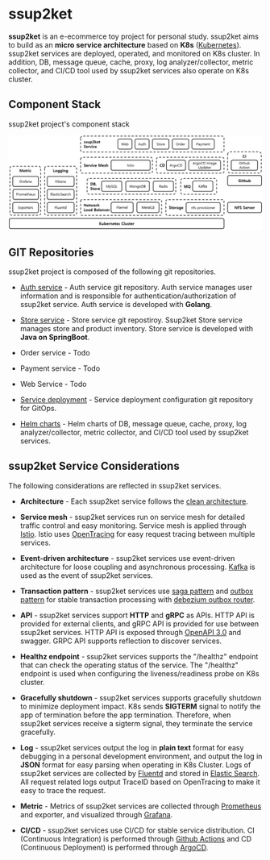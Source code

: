 # ssup2ket

**ssup2ket** is an e-ecommerce toy project for personal study. ssup2ket aims to build as an **micro service architecture** based on **K8s** ([Kubernetes](https://kubernetes.io/)). ssup2ket services are deployed, operated, and monitored on K8s cluster. In addition, DB, message queue, cache, proxy, log analyzer/collector, metric collector, and CI/CD tool used by ssup2ket services also operate on K8s cluster.

## Component Stack

ssup2ket project's component stack

![ssup2ket_component_stack](image/ssup2ket_component_stack.PNG)

## GIT Repositories

ssup2ket project is composed of the following git repositories.

* [Auth service](https://github.com/ssup2ket/ssup2ket-auth-service) - Auth service git repository. Auth service manages user information and is responsible for authentication/authorization of ssup2ket service. Auth service is developed with **Golang**.

* [Store service](https://github.com/ssup2ket/ssup2ket-store-service) - Store service git repostiroy. Ssup2ket Store service manages store and product inventory. Store service is developed with **Java on SpringBoot**.

* Order service - Todo

* Payment service - Todo

* Web Service - Todo

* [Service deployment](https://github.com/ssup2ket/ssup2ket-service-deployment) - Service deployment configuration git repository for GitOps.

* [Helm charts](https://github.com/ssup2ket/ssup2ket-helm-charts) - Helm charts of DB, message queue, cache, proxy, log analyzer/collector, metric collector, and CI/CD tool used by ssup2ket services.

## ssup2ket Service Considerations

The following considerations are reflected in ssup2ket services.

* **Architecture** - Each ssup2ket service follows the [clean architecture](https://blog.cleancoder.com/uncle-bob/2012/08/13/the-clean-architecture.html). 

* **Service mesh** - ssup2ket services run on service mesh for detailed traffic control and easy monitoring. Service mesh is applied through [Istio](https://istio.io/). Istio uses [OpenTracing](https://opentracing.io/) for easy request tracing between multiple services.

* **Event-driven architecture** - ssup2ket services use event-driven architecture for loose coupling and asynchronous processing. [Kafka](https://kafka.apache.org/) is used as the event of ssup2ket services.

* **Transaction pattern** - ssup2ket services use [saga pattern](https://microservices.io/patterns/data/saga.html) and [outbox pattern](https://microservices.io/patterns/data/transactional-outbox.html) for stable transaction processing with [debezium outbox router](https://debezium.io/documentation/reference/1.8/transformations/outbox-event-router.html).

* **API** - ssup2ket services support **HTTP** and **gRPC** as APIs. HTTP API is provided for external clients, and gRPC API is provided for use between ssup2ket services. HTTP API is exposed through [OpenAPI 3.0](https://www.openapis.org/) and swagger. GRPC API supports reflection to discover services.

* **Healthz endpoint** - ssup2ket services supports the "/healthz" endpoint that can check the operating status of the service. The "/healthz" endpoint is used when configuring the liveness/readiness probe on K8s cluster.

* **Gracefully shutdown** - ssup2ket services supports gracefully shutdown to minimize deployment impact. K8s sends **SIGTERM** signal to notify the app of termination before the app termination. Therefore, when ssup2ket services receive a sigterm signal, they terminate the service gracefully.

* **Log** - ssup2ket services output the log in **plain text** format for easy debugging in a personal development environment, and output the log in **JSON** format for easy parsing when operating in K8s Cluster. Logs of ssup2ket services are collected by [Fluentd](https://www.fluentd.org/) and stored in [Elastic Search](https://www.elastic.co/elasticsearch/). All request related logs output TraceID based on OpenTracing to make it easy to trace the request.

* **Metric** - Metrics of ssup2ket services are collected through [Prometheus](https://prometheus.io/) and exporter, and visualized through [Grafana](https://grafana.com/).

* **CI/CD** - ssup2ket services use CI/CD for stable service distribution. CI (Continuous Integration) is performed through [Github Actions](https://github.com/features/actions) and CD (Continuous Deployment) is performed through [ArgoCD](https://argo-cd.readthedocs.io/en/stable/).
